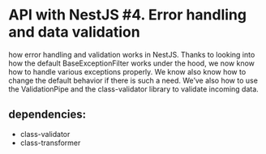 # API with NestJS #4. Error handling and data validation

how error handling and validation works in NestJS. Thanks to looking into how the default BaseExceptionFilter works under the hood, we now know how to handle various exceptions properly. We know also know how to change the default behavior if there is such a need. We’ve also how to use the ValidationPipe and the class-validator library to validate incoming data.

## dependencies:

- class-validator
- class-transformer
